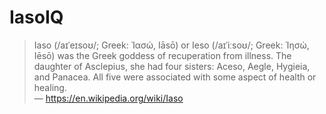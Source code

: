 # IasoIQ

> Iaso (/aɪˈeɪsoʊ/; Greek: Ἰασώ, Iāsō) or Ieso (/aɪˈiːsoʊ/; Greek: Ἰησώ, Iēsō) was the Greek goddess of recuperation from illness.
> The daughter of Asclepius, she had four sisters: Aceso, Aegle, Hygieia, and Panacea. All five were associated with some aspect of health or healing.<br>
> &mdash; https://en.wikipedia.org/wiki/Iaso

